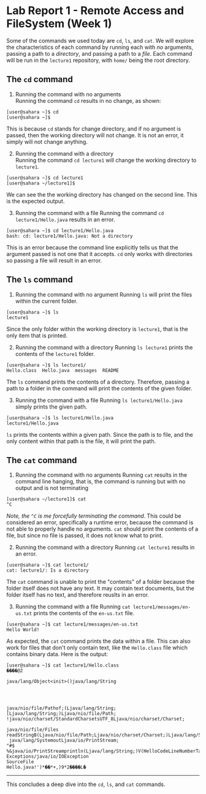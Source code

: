 # Lab Report 1 - Remote Access and FileSystem (Week 1)

Some of the commands we used today are `cd`, `ls`, and `cat`. We will explore the characteristics of each command by running each with *no* arguments, passing a path to a *directory*, and passing a path to a *file*. Each command will be run in the `lecture1` repository, with `home/` being the root directory.

## The `cd` command

1. Running the command with no arguments  
Running the command `cd` results in no change, as shown:
```
[user@sahara ~]$ cd
[user@sahara ~]$
```
This is because `cd` stands for change directory, and if no argument is passed, then the working directory will not change. It is not an error, it simply will not change anything.

2. Running the command with a directory  
Running the command `cd lecture1` will change the working directory to `lecture1`.
```
[user@sahara ~]$ cd lecture1
[user@sahara ~/lecture1]$
```
We can see the the working directory has changed on the second line. This is the expected output.

3. Running the command with a file
Running the command `cd lecture1/Hello.java` results in an error.
```
[user@sahara ~]$ cd lecture1/Hello.java
bash: cd: lecture1/Hello.java: Not a directory
```
This is an error because the command line explicitly tells us that the argument passed is not one that it accepts. `cd` only works with directories so passing a file will result in an error.

## The `ls` command

1. Running the command with no argument
Running `ls` will print the files within the current folder.
```
[user@sahara ~]$ ls
lecture1
```
Since the only folder within the working directory is `lecture1`, that is the only item that is printed.

2. Running the command with a directory
Running `ls lecture1` prints the contents of the `lecture1` folder.
```
[user@sahara ~]$ ls lecture1/
Hello.class  Hello.java  messages  README
```
The `ls` command prints the contents of a directory. Therefore, passing a path to a folder in the command will print the contents of the given folder. 

3. Running the command with a file
Running `ls lecture1/Hello.java` simply prints the given path.
```
[user@sahara ~]$ ls lecture1/Hello.java
lecture1/Hello.java
```
`ls` prints the contents within a given path. Since the path is to file, and the only content within that path is the file, it will print the path.

## The `cat` command

1. Running the command with no arguments
Running `cat` results in the command line hanging, that is, the command is running but with no output and is not terminating
```
[user@sahara ~/lecture1]$ cat
^C
```
*Note, the `^C` is me forcefully terminating the command*. This could be considered an error, specifically a runtime error, because the command is not able to properly handle no arguments. `cat` should print the contents of a file, but since no file is passed, it does not know what to print.

2. Running the command with a directory
Running `cat lecture1` results in an error.
```
[user@sahara ~]$ cat lecture1/
cat: lecture1/: Is a directory
```
The `cat` command is unable to print the "contents" of a folder because the folder itself does not have any text. It may contain text documents, but the folder itself has no text, and therefore reuslts in an error.

3. Running the command with a file
Running `cat lecture1/messages/en-us.txt` prints the contents of the `en-us.txt` file.
```
[user@sahara ~]$ cat lecture1/messages/en-us.txt
Hello World!
```
As expected, the `cat` command prints the data within a file. This can also work for files that don't only contain text, like the `Hello.class` file which contains binary data. Here is the output: 
```
[user@sahara ~]$ cat lecture1/Hello.class
����@2

java/lang/Object<init>()java/lang/String




java/nio/file/Pathof;(Ljava/lang/String;[Ljava/lang/String;)Ljava/nio/file/Path;
!java/nio/charset/StandardCharsetsUTF_8Ljava/nio/charset/Charset;

java/nio/file/Files
readStringB(Ljava/nio/file/Path;Ljava/nio/charset/Charset;)Ljava/lang/String;
 java/lang/SystemoutLjava/io/PrintStream;
"#$
%&java/io/PrintStreamprintln(Ljava/lang/String;)V(HelloCodeLineNumberTablemain([Ljava/lang/String;)V
Exceptions/java/io/IOException
SourceFile
Hello.java!')*��*+,)9*2����L�
```

---

This concludes a deep dive into the `cd`, `ls`, and `cat` commands.

